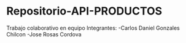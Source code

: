# Repositorio-API-PRODUCTOS
Trabajo colaborativo en equipo
Integrantes:
-Carlos Daniel Gonzales Chilcon
-Jose Rosas Cordova